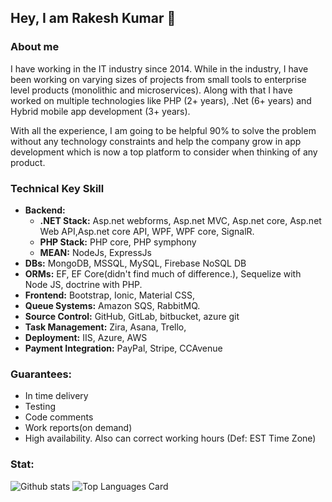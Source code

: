 ## Hey, I am Rakesh Kumar 👋

### About me
I have working in the IT industry since 2014. While in the industry, I have been working on varying sizes of projects from small tools to enterprise level products (monolithic and microservices). Along with that I have worked on multiple technologies like PHP (2+ years),  .Net (6+ years) and Hybrid mobile app development (3+ years).

With all the experience, I am going to be helpful 90% to solve the problem without any technology constraints and help the company grow in app development which is now a top platform to consider when thinking of any product.

### Technical Key Skill

- **Backend:** 
  * **.NET Stack:** Asp.net webforms, Asp.net MVC, Asp.net core, Asp.net Web API,Asp.net core API, WPF, WPF core, SignalR.
  *  **PHP Stack:** PHP core, PHP symphony
  *  **MEAN:** NodeJs, ExpressJs
- **DBs:** MongoDB, MSSQL, MySQL,  Firebase NoSQL DB
- **ORMs:**  EF, EF Core(didn't find much of difference.), Sequelize with Node JS, doctrine with PHP.
- **Frontend:** Bootstrap, Ionic, Material CSS,  
- **Queue Systems:** Amazon SQS, RabbitMQ.
- **Source Control:** GitHub, GitLab, bitbucket, azure git
- **Task Management:**  Zira, Asana, Trello,
- **Deployment:** IIS, Azure, AWS
- **Payment Integration:** PayPal, Stripe, CCAvenue

### Guarantees:
- In time delivery
- Testing
- Code comments
- Work reports(on demand)
- High availability. Also can correct working hours (Def: EST Time Zone)


### Stat:
 ![Github stats](https://github-readme-stats.vercel.app/api/top-langs/?username=rakeshyadvanshi)
![Top Languages Card](https://github-readme-stats.vercel.app/api?username=rakeshyadvanshi&show_icons=true&count_private=true)
 
<!--
**RakeshYadvanshi/rakeshyadvanshi** is a ✨ _special_ ✨ repository because its `README.md` (this file) appears on your GitHub profile.

Here are some ideas to get you started:

- 🔭 I’m currently working on ...
- 🌱 I’m currently learning ...
- 👯 I’m looking to collaborate on ...
- 🤔 I’m looking for help with ...
- 💬 Ask me about ...
- 📫 How to reach me: ...
- 😄 Pronouns: ...
- ⚡ Fun fact: ...
-->
